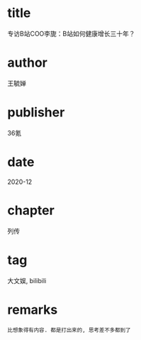 # title
专访B站COO李旎：B站如何健康增长三十年？

# author
王毓婵

# publisher
36氪

# date
2020-12

# chapter
列传

# tag
大文娱, bilibili

# remarks
`比想象得有内容. 都是打出来的, 思考差不多都到了`
